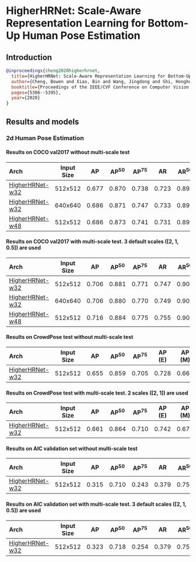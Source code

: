 # HigherHRNet: Scale-Aware Representation Learning for Bottom-Up Human Pose Estimation

## Introduction

<!-- [ALGORITHM] -->

```bibtex
@inproceedings{cheng2020higherhrnet,
  title={HigherHRNet: Scale-Aware Representation Learning for Bottom-Up Human Pose Estimation},
  author={Cheng, Bowen and Xiao, Bin and Wang, Jingdong and Shi, Honghui and Huang, Thomas S and Zhang, Lei},
  booktitle={Proceedings of the IEEE/CVF Conference on Computer Vision and Pattern Recognition},
  pages={5386--5395},
  year={2020}
}
```

## Results and models

### 2d Human Pose Estimation

#### Results on COCO val2017 without multi-scale test

| Arch                                                                                  | Input Size |  AP   | AP<sup>50</sup> | AP<sup>75</sup> |  AR   | AR<sup>50</sup> |                                                   ckpt                                                    |                                                 log                                                  |
| :------------------------------------------------------------------------------------ | :--------: | :---: | :-------------: | :-------------: | :---: | :-------------: | :-------------------------------------------------------------------------------------------------------: | :--------------------------------------------------------------------------------------------------: |
| [HigherHRNet-w32](/configs/bottom_up/higherhrnet/coco/higher_hrnet32_coco_512x512.py) |  512x512   | 0.677 |      0.870      |      0.738      | 0.723 |      0.890      | [ckpt](https://download.openmmlab.com/mmpose/bottom_up/higher_hrnet32_coco_512x512-8ae85183_20200713.pth) | [log](https://download.openmmlab.com/mmpose/bottom_up/higher_hrnet32_coco_512x512_20200713.log.json) |
| [HigherHRNet-w32](/configs/bottom_up/higherhrnet/coco/higher_hrnet32_coco_640x640.py) |  640x640   | 0.686 |      0.871      |      0.747      | 0.733 |      0.898      | [ckpt](https://download.openmmlab.com/mmpose/bottom_up/higher_hrnet32_coco_640x640-a22fe938_20200712.pth) | [log](https://download.openmmlab.com/mmpose/bottom_up/higher_hrnet32_coco_640x640_20200712.log.json) |
| [HigherHRNet-w48](/configs/bottom_up/higherhrnet/coco/higher_hrnet48_coco_512x512.py) |  512x512   | 0.686 |      0.873      |      0.741      | 0.731 |      0.892      | [ckpt](https://download.openmmlab.com/mmpose/bottom_up/higher_hrnet48_coco_512x512-60fedcbc_20200712.pth) | [log](https://download.openmmlab.com/mmpose/bottom_up/higher_hrnet48_coco_512x512_20200712.log.json) |

#### Results on COCO val2017 with multi-scale test. 3 default scales (\[2, 1, 0.5\]) are used

| Arch                                                                                  | Input Size |  AP   | AP<sup>50</sup> | AP<sup>75</sup> |  AR   | AR<sup>50</sup> |                                                   ckpt                                                    |                                                 log                                                  |
| :------------------------------------------------------------------------------------ | :--------: | :---: | :-------------: | :-------------: | :---: | :-------------: | :-------------------------------------------------------------------------------------------------------: | :--------------------------------------------------------------------------------------------------: |
| [HigherHRNet-w32](/configs/bottom_up/higherhrnet/coco/higher_hrnet32_coco_512x512.py) |  512x512   | 0.706 |      0.881      |      0.771      | 0.747 |      0.901      | [ckpt](https://download.openmmlab.com/mmpose/bottom_up/higher_hrnet32_coco_512x512-8ae85183_20200713.pth) | [log](https://download.openmmlab.com/mmpose/bottom_up/higher_hrnet32_coco_512x512_20200713.log.json) |
| [HigherHRNet-w32](/configs/bottom_up/higherhrnet/coco/higher_hrnet32_coco_640x640.py) |  640x640   | 0.706 |      0.880      |      0.770      | 0.749 |      0.902      | [ckpt](https://download.openmmlab.com/mmpose/bottom_up/higher_hrnet32_coco_640x640-a22fe938_20200712.pth) | [log](https://download.openmmlab.com/mmpose/bottom_up/higher_hrnet32_coco_640x640_20200712.log.json) |
| [HigherHRNet-w48](/configs/bottom_up/higherhrnet/coco/higher_hrnet48_coco_512x512.py) |  512x512   | 0.716 |      0.884      |      0.775      | 0.755 |      0.901      | [ckpt](https://download.openmmlab.com/mmpose/bottom_up/higher_hrnet48_coco_512x512-60fedcbc_20200712.pth) | [log](https://download.openmmlab.com/mmpose/bottom_up/higher_hrnet48_coco_512x512_20200712.log.json) |

#### Results on CrowdPose test without multi-scale test

| Arch                                                                                            | Input Size |  AP   | AP<sup>50</sup> | AP<sup>75</sup> | AP (E) | AP (M) | AP (H) |                                                      ckpt                                                      |                                                    log                                                    |
| :---------------------------------------------------------------------------------------------- | :--------: | :---: | :-------------: | :-------------: | :----: | :----: | :----: | :------------------------------------------------------------------------------------------------------------: | :-------------------------------------------------------------------------------------------------------: |
| [HigherHRNet-w32](/configs/bottom_up/higherhrnet/crowdpose/higher_hrnet32_crowdpose_512x512.py) |  512x512   | 0.655 |      0.859      |      0.705      | 0.728  | 0.660  | 0.577  | [ckpt](https://download.openmmlab.com/mmpose/bottom_up/higher_hrnet32_crowdpose_512x512-1aa4a132_20201017.pth) | [log](https://download.openmmlab.com/mmpose/bottom_up/higher_hrnet32_crowdpose_512x512_20201017.log.json) |

#### Results on CrowdPose test with multi-scale test. 2 scales (\[2, 1\]) are used

| Arch                                                                                            | Input Size |  AP   | AP<sup>50</sup> | AP<sup>75</sup> | AP (E) | AP (M) | AP (H) |                                                      ckpt                                                      |                                                    log                                                    |
| :---------------------------------------------------------------------------------------------- | :--------: | :---: | :-------------: | :-------------: | :----: | :----: | :----: | :------------------------------------------------------------------------------------------------------------: | :-------------------------------------------------------------------------------------------------------: |
| [HigherHRNet-w32](/configs/bottom_up/higherhrnet/crowdpose/higher_hrnet32_crowdpose_512x512.py) |  512x512   | 0.661 |      0.864      |      0.710      | 0.742  | 0.670  | 0.566  | [ckpt](https://download.openmmlab.com/mmpose/bottom_up/higher_hrnet32_crowdpose_512x512-1aa4a132_20201017.pth) | [log](https://download.openmmlab.com/mmpose/bottom_up/higher_hrnet32_crowdpose_512x512_20201017.log.json) |

#### Results on AIC validation set without multi-scale test

| Arch                                                                                | Input Size |  AP   | AP<sup>50</sup> | AP<sup>75</sup> |  AR   | AR<sup>50</sup> |                                                   ckpt                                                   |                                                 log                                                 |
| :---------------------------------------------------------------------------------- | :--------: | :---: | :-------------: | :-------------: | :---: | :-------------: | :------------------------------------------------------------------------------------------------------: | :-------------------------------------------------------------------------------------------------: |
| [HigherHRNet-w32](/configs/bottom_up/higherhrnet/aic/higher_hrnet32_aic_512x512.py) |  512x512   | 0.315 |      0.710      |      0.243      | 0.379 |      0.757      | [ckpt](https://download.openmmlab.com/mmpose/bottom_up/higher_hrnet32_aic_512x512-9a674c33_20210130.pth) | [log](https://download.openmmlab.com/mmpose/bottom_up/higher_hrnet32_aic_512x512_20210130.log.json) |

#### Results on AIC validation set with multi-scale test. 3 default scales (\[2, 1, 0.5\]) are used

| Arch                                                                                | Input Size |  AP   | AP<sup>50</sup> | AP<sup>75</sup> |  AR   | AR<sup>50</sup> |                                                   ckpt                                                   |                                                 log                                                 |
| :---------------------------------------------------------------------------------- | :--------: | :---: | :-------------: | :-------------: | :---: | :-------------: | :------------------------------------------------------------------------------------------------------: | :-------------------------------------------------------------------------------------------------: |
| [HigherHRNet-w32](/configs/bottom_up/higherhrnet/aic/higher_hrnet32_aic_512x512.py) |  512x512   | 0.323 |      0.718      |      0.254      | 0.379 |      0.758      | [ckpt](https://download.openmmlab.com/mmpose/bottom_up/higher_hrnet32_aic_512x512-9a674c33_20210130.pth) | [log](https://download.openmmlab.com/mmpose/bottom_up/higher_hrnet32_aic_512x512_20210130.log.json) |
